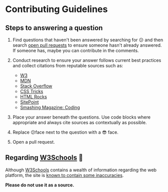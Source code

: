 # Contributing Guidelines

## Steps to answering a question

1.  Find questions that haven't been answered by searching for 😕 and then
search [open pull requests](pulls) to ensure someone hasn't already answered.
If someone has, maybe you can contribute in the comments.

2.  Conduct research to ensure your answer follows current best practices
and collect citations from reputable sources such as:

    *   [W3](http://www.w3.org/)
    *   [MDN](https://developer.mozilla.org/)
    *   [Stack Overflow](https://stackoverflow.com/)
    *   [CSS Tricks](https://css-tricks.com/)
    *   [HTML Rocks](http://www.html5rocks.com/)
    *   [SitePoint](http://www.sitepoint.com/)
    *   [Smashing Magazine: Coding](http://www.smashingmagazine.com/category/coding/)

3.  Place your answer beneath the questions. Use code blocks where appropriate
and always cite sources as contextually as possible.

4.  Replace 😕face next to the question with a 😎 face.

5.  Open a pull request.

## Regarding [W3Schools](http://www.w3schools.com/) 🐛

Although [W3Schools](http://www.w3schools.com/) contains a wealth of
information regarding the web platform, the site is
[known to contain some inaccuracies](http://www.w3fools.com/).

**Please do not use it as a source.**

